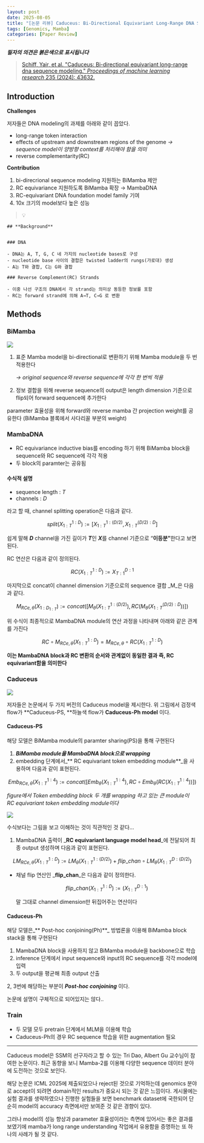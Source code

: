 ```yaml
---
layout: post
date: 2025-08-05
title: "[논문 리뷰] Caduceus: Bi-Directional Equivariant Long-Range DNA Sequence Modeling"
tags: [Genomics, Mamba]
categories: [Paper Review]
---
```


<span class="notion-red">_**필자의 의견은 붉은색으로 표시됩니다**_</span>


> [Schiff, Yair, et al. "Caduceus: Bi-directional equivariant long-range dna sequence modeling." ](https://pmc.ncbi.nlm.nih.gov/articles/PMC12189541/)[_Proceedings of machine learning research_](https://pmc.ncbi.nlm.nih.gov/articles/PMC12189541/)[ 235 (2024): 43632.](https://pmc.ncbi.nlm.nih.gov/articles/PMC12189541/)



## Introduction


**Challenges**


저자들은 DNA modeling의 과제를 아래와 같이 꼽았다.

- long-range token interaction
- effects of upstream and downstream regions of the genome 
_→ sequence model이 양방향 context를 처리해야 함을 의미_
- reverse complementarity(RC)

**Contribution**

1. bi-direcrional sequence modeling 지원하는 BiMamba 제안
1. RC equivariance 지원하도록 BiMamba 확장 → MambaDNA
1. RC-equivariant DNA foundation model family 기여
1. 10x 크기의 model보다 높은 성능

> 💡 


	## **Background**


	### DNA

	- DNA는 A, T, G, C 네 가지의 nucleotide bases로 구성
	- nucleotide base 사이의 결합은 twisted ladder의 rungs(가로대) 생성
	- A는 T와 결합, C는 G와 결합

	### Reverse Complement(RC) Strands

	- 이중 나선 구조의 DNA에서 각 strand는 의미상 동등한 정보를 포함
	- RC는 forward strand에 의해 A→T, C→G 로 변환


## Methods



### BiMamba


![](https://prod-files-secure.s3.us-west-2.amazonaws.com/542b861c-36a8-4051-84e5-8804b6728dba/2c247d59-7815-4980-99f0-8f0d21f445a7/image.png?X-Amz-Algorithm=AWS4-HMAC-SHA256&X-Amz-Content-Sha256=UNSIGNED-PAYLOAD&X-Amz-Credential=ASIAZI2LB466ZRCOHKTB%2F20250813%2Fus-west-2%2Fs3%2Faws4_request&X-Amz-Date=20250813T042000Z&X-Amz-Expires=3600&X-Amz-Security-Token=IQoJb3JpZ2luX2VjENz%2F%2F%2F%2F%2F%2F%2F%2F%2F%2FwEaCXVzLXdlc3QtMiJIMEYCIQDb2mwz2WB%2BqaQwsNAenNGYJlGG2CPKwdKbddNPGNnvfQIhAMRmWuCe%2BLawBAntDd3bh09iEDVY7jzhBMp6B7ojF3A7Kv8DCCUQABoMNjM3NDIzMTgzODA1IgxzTAK%2B80jnbFWUfvsq3AN2YjYTZg3suRbxmWjkbFsKCPtlXVYH1rzBZVQIJrXvavXvyV1U8LI17eopGWoC5BBGKEttm2VppUHqMXgL3YhEETxLXyjXZ7BzP5BT%2B9mXxPrttBKfyUERi71IGCU52CKnLSC5bJIZ4q%2B8XFahIO0cxPGV8FURuZxYGZdvYUymxTAL7VrcHhHp1UoV3dHVrATXu8RqM%2FMLnxJJVceeunXLT7hu1YsfFEGXtcnNHerJjvYPhfrdGlZ1xZTmltgy6vufkZuQA6a%2BkxBXFZ90D5oVF8KYwdrJHv2juFci4rwYKyPjMzA7sn4UbHN3ad6%2FdR%2FfsKeiZYEF72jOAYkAe47xhksdtt3v0BP%2B0ISgXdqNwqLULCAVGz8Hjx3FWIAiiS%2Bx1RBnhXUPmt1AMzyIjN7cPg%2BrxCD12zwgI67h3ER2CZSFTJj30Of%2FhTxJNnhph%2BGRrRxFl9QZB6jz3J95TYNIYDibT87O9wdTxwyXbcBTxaROFomlxN0hDjFsSFVlrUKkUgLWgxqdnwn4EPEgjUxrANgRy9wxqKDAOvuH37nEB4mEHy32Us2MMG08BenAkVqaNU8bUpx5dJvHwIcY0nDtglnrkiXsVKbuRZ4M2kTqD8P0slikMVQAO4GKLzDpkfDEBjqkAZN96ayaDox%2ByjqYBu4nzb1IzaTn%2Fk1qUm6rKsqLHzBJDghGb%2BkgMsadpsrF9omO%2BoL3S%2BYgPujJ%2FFDykQ5IUmxQ0dbDreNYHB7Z50jMcOK7zhQ%2FLpaYR2xFhMNnEEc3jycIZT6KkJMWXewhgk2l2LQkAvXnEviabX%2F855mxZcBiG4rJOgMFu%2FVRasZN8aQw7jz4X3g2rJqmtr5FgZcbxg9IKBgk&X-Amz-Signature=3c56069a397fd732303ab04cee55c1e0ba22b506219774dea053e855f995df34&X-Amz-SignedHeaders=host&x-amz-checksum-mode=ENABLED&x-id=GetObject)

1. 표준 Mamba model을 bi-directional로 변환하기 위해 Mamba module을 두 번 적용한다

	_→ original sequence와 reverse sequence에 각각 한 번씩 적용_

1. 정보 결합을 위해 reverse sequence의 output은 length dimension 기준으로 flip되어 forward sequence에 추가한다

parameter 효율성을 위해 forward와 reverse mamba 간 projection weight를 공유한다 (BiMamba 블록에서 사다리꼴 부분의 weight)



### MambaDNA

- RC equivariance inductive bias를 encoding 하기 위해 BiMamba block을 sequence와 RC sequence에 각각 적용
- 두 block의 paramter는 공유됨


#### 수식적 설명

- sequence length : _T_
- channels : _D_

라고 할 때,  channel splitting operation은 다음과 같다.


$$
split(X^{1:D}_{1:T}):=[X^{1:(D/2)}_{1:T},X^{(D/2):D}_{1:T}]
$$


<span class="notion-red">쉽게 말해 </span><span class="notion-red">_**D**_</span><span class="notion-red"> channel을 가진 길이가 </span><span class="notion-red">_**T**_</span><span class="notion-red">인 </span><span class="notion-red">_**X**_</span><span class="notion-red">를 channel 기준으로 “</span><span class="notion-red">**이등분”**</span><span class="notion-red">한다고 보면 된다.</span>


RC 연산은 다음과 같이 정의된다.


$$
RC(X^{1:D}_{1:T}):=X^{D:1}_{T:1}
$$


마지막으로 concat이 channel dimension 기준으로의 sequence 결합 _M_은 다음과 같다.


$$
M_{RCe,\theta}(X_{1:D_{1:T}}):=concat([M_{\theta}(X^{1:(D/2)}_{1:T}),RC(M_{\theta}(X^{(D/2):D}_{1:T}))])
$$


위 수식이 최종적으로 MambaDNA module의 연산 과정을 나타내며 아래와 같은 관계를 가진다


$$
RC\circ M_{RCe,\theta}(X^{1:D}_{1:T}) = M_{RCe,\theta} \circ RC(X^{1:D}_{1:T})
$$


**이는 MambaDNA block과 RC 변환의 순서와 관계없이 동일한 결과 즉, RC equivariant함을 의미한다**



### Caduceus


![](https://prod-files-secure.s3.us-west-2.amazonaws.com/542b861c-36a8-4051-84e5-8804b6728dba/f94a60d7-8145-473b-aef9-7c68d3ec604a/image.png?X-Amz-Algorithm=AWS4-HMAC-SHA256&X-Amz-Content-Sha256=UNSIGNED-PAYLOAD&X-Amz-Credential=ASIAZI2LB466ZRCOHKTB%2F20250813%2Fus-west-2%2Fs3%2Faws4_request&X-Amz-Date=20250813T042000Z&X-Amz-Expires=3600&X-Amz-Security-Token=IQoJb3JpZ2luX2VjENz%2F%2F%2F%2F%2F%2F%2F%2F%2F%2FwEaCXVzLXdlc3QtMiJIMEYCIQDb2mwz2WB%2BqaQwsNAenNGYJlGG2CPKwdKbddNPGNnvfQIhAMRmWuCe%2BLawBAntDd3bh09iEDVY7jzhBMp6B7ojF3A7Kv8DCCUQABoMNjM3NDIzMTgzODA1IgxzTAK%2B80jnbFWUfvsq3AN2YjYTZg3suRbxmWjkbFsKCPtlXVYH1rzBZVQIJrXvavXvyV1U8LI17eopGWoC5BBGKEttm2VppUHqMXgL3YhEETxLXyjXZ7BzP5BT%2B9mXxPrttBKfyUERi71IGCU52CKnLSC5bJIZ4q%2B8XFahIO0cxPGV8FURuZxYGZdvYUymxTAL7VrcHhHp1UoV3dHVrATXu8RqM%2FMLnxJJVceeunXLT7hu1YsfFEGXtcnNHerJjvYPhfrdGlZ1xZTmltgy6vufkZuQA6a%2BkxBXFZ90D5oVF8KYwdrJHv2juFci4rwYKyPjMzA7sn4UbHN3ad6%2FdR%2FfsKeiZYEF72jOAYkAe47xhksdtt3v0BP%2B0ISgXdqNwqLULCAVGz8Hjx3FWIAiiS%2Bx1RBnhXUPmt1AMzyIjN7cPg%2BrxCD12zwgI67h3ER2CZSFTJj30Of%2FhTxJNnhph%2BGRrRxFl9QZB6jz3J95TYNIYDibT87O9wdTxwyXbcBTxaROFomlxN0hDjFsSFVlrUKkUgLWgxqdnwn4EPEgjUxrANgRy9wxqKDAOvuH37nEB4mEHy32Us2MMG08BenAkVqaNU8bUpx5dJvHwIcY0nDtglnrkiXsVKbuRZ4M2kTqD8P0slikMVQAO4GKLzDpkfDEBjqkAZN96ayaDox%2ByjqYBu4nzb1IzaTn%2Fk1qUm6rKsqLHzBJDghGb%2BkgMsadpsrF9omO%2BoL3S%2BYgPujJ%2FFDykQ5IUmxQ0dbDreNYHB7Z50jMcOK7zhQ%2FLpaYR2xFhMNnEEc3jycIZT6KkJMWXewhgk2l2LQkAvXnEviabX%2F855mxZcBiG4rJOgMFu%2FVRasZN8aQw7jz4X3g2rJqmtr5FgZcbxg9IKBgk&X-Amz-Signature=798527c78dfc23a90f1a2075f9d707e0b725efab02f2dd27512145305030d9b1&X-Amz-SignedHeaders=host&x-amz-checksum-mode=ENABLED&x-id=GetObject)


저자들은 논문에서 두 가지 버전의 Caduceus model을 제시한다. 위 그림에서 검정색 flow가 **Caduceus-PS, **하늘색 flow가 **Caduceus-Ph model** 이다.



#### Caduceus-PS


해당 모델은 BiMamba module의 paramter sharing(PS)을 통해 구현된다

1. _**BiMamba module을 MambaDNA block으로 wrapping**_
1. embedding 단계에서_** RC equivariant token embedding module**_을 사용하며 다음과 같이 표현된다.

$$
Emb_{RCe,\theta}(X^{1:4}_{1:T}):=concat([Emb_{\theta}(X^{1:4}_{1:T}),RC \circ Emb_{\theta}(RC(X^{1:4}_{1:T}))])
$$


_figure에서 Token embedding block 두 개를 wrapping 하고 있는 큰 module이 RC equivariant token embedding module이다_


![](https://prod-files-secure.s3.us-west-2.amazonaws.com/542b861c-36a8-4051-84e5-8804b6728dba/b175e4da-71eb-4e91-8c23-a06dabe673c9/image.png?X-Amz-Algorithm=AWS4-HMAC-SHA256&X-Amz-Content-Sha256=UNSIGNED-PAYLOAD&X-Amz-Credential=ASIAZI2LB466ZRCOHKTB%2F20250813%2Fus-west-2%2Fs3%2Faws4_request&X-Amz-Date=20250813T042000Z&X-Amz-Expires=3600&X-Amz-Security-Token=IQoJb3JpZ2luX2VjENz%2F%2F%2F%2F%2F%2F%2F%2F%2F%2FwEaCXVzLXdlc3QtMiJIMEYCIQDb2mwz2WB%2BqaQwsNAenNGYJlGG2CPKwdKbddNPGNnvfQIhAMRmWuCe%2BLawBAntDd3bh09iEDVY7jzhBMp6B7ojF3A7Kv8DCCUQABoMNjM3NDIzMTgzODA1IgxzTAK%2B80jnbFWUfvsq3AN2YjYTZg3suRbxmWjkbFsKCPtlXVYH1rzBZVQIJrXvavXvyV1U8LI17eopGWoC5BBGKEttm2VppUHqMXgL3YhEETxLXyjXZ7BzP5BT%2B9mXxPrttBKfyUERi71IGCU52CKnLSC5bJIZ4q%2B8XFahIO0cxPGV8FURuZxYGZdvYUymxTAL7VrcHhHp1UoV3dHVrATXu8RqM%2FMLnxJJVceeunXLT7hu1YsfFEGXtcnNHerJjvYPhfrdGlZ1xZTmltgy6vufkZuQA6a%2BkxBXFZ90D5oVF8KYwdrJHv2juFci4rwYKyPjMzA7sn4UbHN3ad6%2FdR%2FfsKeiZYEF72jOAYkAe47xhksdtt3v0BP%2B0ISgXdqNwqLULCAVGz8Hjx3FWIAiiS%2Bx1RBnhXUPmt1AMzyIjN7cPg%2BrxCD12zwgI67h3ER2CZSFTJj30Of%2FhTxJNnhph%2BGRrRxFl9QZB6jz3J95TYNIYDibT87O9wdTxwyXbcBTxaROFomlxN0hDjFsSFVlrUKkUgLWgxqdnwn4EPEgjUxrANgRy9wxqKDAOvuH37nEB4mEHy32Us2MMG08BenAkVqaNU8bUpx5dJvHwIcY0nDtglnrkiXsVKbuRZ4M2kTqD8P0slikMVQAO4GKLzDpkfDEBjqkAZN96ayaDox%2ByjqYBu4nzb1IzaTn%2Fk1qUm6rKsqLHzBJDghGb%2BkgMsadpsrF9omO%2BoL3S%2BYgPujJ%2FFDykQ5IUmxQ0dbDreNYHB7Z50jMcOK7zhQ%2FLpaYR2xFhMNnEEc3jycIZT6KkJMWXewhgk2l2LQkAvXnEviabX%2F855mxZcBiG4rJOgMFu%2FVRasZN8aQw7jz4X3g2rJqmtr5FgZcbxg9IKBgk&X-Amz-Signature=8abb9dd7cb4f26e226aed9ba61792169058b9a01d6d2437f73b2d16ceab801e5&X-Amz-SignedHeaders=host&x-amz-checksum-mode=ENABLED&x-id=GetObject)


<span class="notion-red">수식보다는 그림을 보고 이해하는 것이 직관적인 것 같다…</span>

1. MambaDNA 출력이 _**RC equivariant language model head**_에 전달되어 최종 output 생성하며 다음과 같이 표현된다.

$$
LM_{RCe,\theta}(X^{1:D}_{1:T}):= LM_{\theta}(X^{1:(D/2)}_{1:T})+flip\_chan\circ LM_{\theta}(X^{D:(D/2)}_{1:T})
$$

- 채널 flip 연산인 _**flip\_chan**_은 다음과 같이 정의한다.

	$$
	flip\_chan(X^{1:D}_{1:T}):=(X^{D:1}_{1:T})
	$$


	말 그대로 channel dimension만 뒤집어주는 연산이다



#### Caduceus-Ph


해당 모델은_** Post-hoc conjoining(Ph)**_ 방법론을 이용해 BiMamba block stack을 통해 구현된다

1. MambaDNA block을 사용하지 않고 BiMamba module을 backbone으로 학습
1. inference 단계에서 input sequence와 input의 RC sequence를 각각 model에 입력
1. 두 output을 평균해 최종 output 산출

2, 3번에 해당하는 부분이 _**Post-hoc conjoining**_ 이다.


<span class="notion-red">논문에 설명이 구체적으로 되어있지는 않다..</span>



### Train

- 두 모델 모두 pretrain 단계에서 MLM을 이용해 학습
- Caduceus-Ph의 경우 RC sequence 학습을 위한 augmentation 필요

---


<span class="notion-red">Caduceus model은 SSM의 선구자라고 할 수 있는 Tri Dao, Albert Gu 교수님이 참여한 논문이다. 최근 동향을 보니 Mamba-2를 이용해 다양한 sequence 데이터 분야에 도전하는 것으로 보인다.</span>


<span class="notion-red">해당 논문은 ICML 2025에 제출되었으나 reject된 것으로 기억하는데 genomics 분야로 accept이 되려면 domain적인 results가 중요시 되는 것 같은 느낌이다. 게시물에는 실험 결과를 생략하였으나 진행한 실험들을 보면 benchmark dataset에 국한되어 단순히 model의 accuracy 측면에서만 보여준 것 같은 경향이 있다.</span>


<span class="notion-red">그러나 model의 성능 향상과 parameter 효율성이라는 측면에 있어서는 좋은 결과를 보였기에 mamba가 long range understanding 작업에서 유용함을 증명하는 또 하나의 사례가 될 것 같다.</span>


